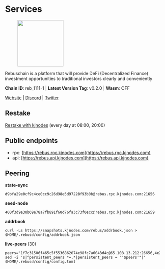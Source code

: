 # Services

<figure><img src="https://raw.githubusercontent.com/kj89/testnet_manuals/main/pingpub/logos/rebus.png" width="150" alt=""><figcaption></figcaption></figure>

Rebuschain is a platform that will provide DeFi (Decentralized Finance)  investment opportunities to traditional investors clearly and conveniently

**Chain ID**: reb_1111-1 | **Latest Version Tag**: v0.2.0 | **Wasm**: OFF

[Website](https://www.rebuschain.com) | [Discord](https://discord.gg/rebuschain) | [Twitter](https://twitter.com/RebusChain)

## Restake

[Restake with kjnodes](https://restake.app/rebus/rebusvaloper1vndzy8y55ylgpmmsc34uy8rm6kqlml6ffs9lrv) (every day at 08:00, 20:00)
## Public endpoints

* rpc: [https://rebus.rpc.kjnodes.com](https://rebus.rpc.kjnodes.com)
* api: [https://rebus.api.kjnodes.com](https://rebus.api.kjnodes.com)

## Peering

**state-sync**

```
d9bfa29e0cf9c4ce0cc9c26d98e5d97228f93b0b@rebus.rpc.kjnodes.com:21656
```

**seed-node**

```
400f3d9e30b69e78a7fb891f60d76fa3c73f0ecc@rebus.rpc.kjnodes.com:21659
```

**addrbook**
```
curl -Ls https://snapshots.kjnodes.com/rebus/addrbook.json > $HOME/.rebusd/config/addrbook.json
```

**live-peers** (30)
```
peers="1f7c31506f465c5f5536862074e98fc7a6043d4c@65.108.13.212:26656,4e2a874e538319f204f03751a5e458d0371d5b92@65.108.98.125:60556,3a3e7123b9ae814b8d8517b6635d21b9ae45bf25@195.3.222.148:26656,36afb1c827f52d38d7cd328b384d644b531b5997@65.108.238.102:17256,ce38728ac38ebbb4a72d496d42f8e9030af441d7@162.19.137.25:26656,5c2018214fcfde67ec390702539f295165f12a3a@86.48.2.20:26656,3cc5fb5f6140ac4e57dfc80940c8a06daa299c89@51.77.195.46:26656,e056318da91e77585f496333040e00e12f6941d1@51.83.97.166:26656,b570827e4397512e077028ea7121d3e19eb25bab@85.10.200.221:26656,5a13200e67f6cb5385d9d8f8c68a7b5e62f8cd54@188.34.176.96:26656,3e319c765b7b48d518a2e3218efc317234b81681@142.132.159.188:26656,6d8c83cc702365363b829a14efdd414401da369b@23.88.69.167:27565,b8137c688096d1abcf56942d335d061f212e6629@62.212.65.138:34656,2f6b34ad97c4827dace87436f0299cf89fe0c056@136.243.95.80:46656,f467e286567f94c89d39a5bcea0e1d68951299f9@146.59.81.204:34456,cd71aa366822800a2aa7051fae69127f78b3f203@188.165.225.226:26656,b8c42fcb311b47cdb8285b5697f661fbba5bf1a5@51.68.157.129:26656,b1b08fe470551dca6d6631fb1bfabb814f6c1aec@54.37.129.164:54556,6daeb8cfea285f561e167a0d94718b61e2cf7944@5.189.187.36:21656,9d17d1c5b5d3b8c9e7ffab264b45b5dd979116f3@65.109.24.188:26656,170397e75ca2b0f4e9f3b1bb5d0d23f9b10f01c7@94.23.23.189:30544,1e19e8668693863bf573c61f1a83523bf661f9ad@38.242.242.99:26656,3a378fbfae33a593b913371c876c9d275c0abb12@213.239.215.77:26656,09d22b9fc1b07f3e2f64b685ab6f28130bc2edd2@51.89.7.185:26637,b8ed7daa4e2966f6c160915600d7dadf7e3ef61e@62.171.142.94:26156,641b33b0e909630868133820605edf2b4ba4969a@65.109.49.109:26656,d28516746773bfaeca4efa5537c0bf5990b8828e@65.21.229.33:27656,b5bf2242c981371224e5e9e89d6c265d554c8989@65.21.202.154:21656,d9bfa29e0cf9c4ce0cc9c26d98e5d97228f93b0b@65.109.88.38:21656,b574e11e103058a121cc03d1c4d9867ba3daed34@135.181.139.113:31656"
sed -i 's|^persistent_peers *=.*|persistent_peers = "'$peers'"|' $HOME/.rebusd/config/config.toml
```
